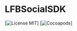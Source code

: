 LFBSocialSDK
===========
[![License MIT](https://img.shields.io/github/license/mashape/apistatus.svg?maxAge=2592000)]
[![Cocoapods](https://img.shields.io/badge/pod-v1.0.0-LFBModelFile.svg)]

